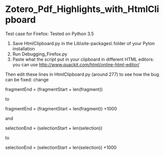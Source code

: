 # Zotero_Pdf_Highlights_with_HtmlClipboard

Test case for Firefox: Tested on Python 3.5 
1) Save HtmlClipboard.py in the Lib\site-packages\ folder of your Pyton installation
2) Run Debugging_Firefox.py
3) Paste what the script put in your clipboard in different HTML editors: you can use http://www.quackit.com/html/online-html-editor/

Then edit these lines in HtmlClipboard.py (around 277) to see how the bug can be fixed:
change 

  fragmentEnd = (fragmentStart + len(fragment))

to 

  fragmentEnd = (fragmentStart + len(fragment)) +1000


and 

  selectionEnd = (selectionStart + len(selection)) 

to 

  selectionEnd = (selectionStart + len(selection)) +1000

